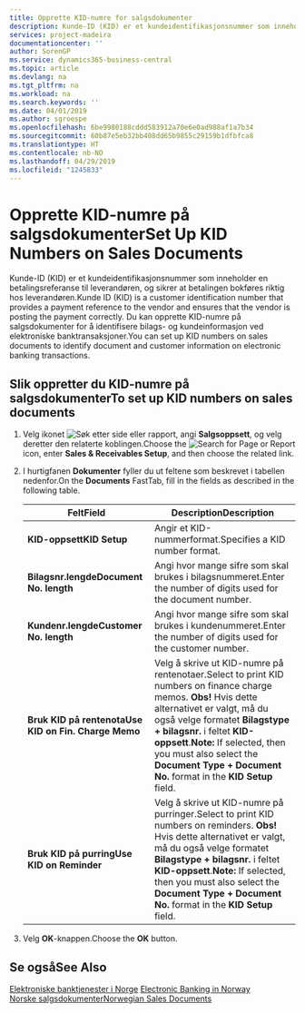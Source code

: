 ```yaml
---
title: Opprette KID-numre for salgsdokumenter
description: Kunde-ID (KID) er et kundeidentifikasjonsnummer som inneholder en betalingsreferanse til leverandøren, og sikrer at betalingen bokføres riktig hos leverandøren.
services: project-madeira
documentationcenter: ''
author: SorenGP
ms.service: dynamics365-business-central
ms.topic: article
ms.devlang: na
ms.tgt_pltfrm: na
ms.workload: na
ms.search.keywords: ''
ms.date: 04/01/2019
ms.author: sgroespe
ms.openlocfilehash: 6be9980188cddd583912a70e6e0ad988af1a7b34
ms.sourcegitcommit: 60b87e5eb32bb408dd65b9855c29159b1dfbfca8
ms.translationtype: HT
ms.contentlocale: nb-NO
ms.lasthandoff: 04/29/2019
ms.locfileid: "1245833"
---
```

# <a name="set-up-kid-numbers-on-sales-documents"></a><span data-ttu-id="6e0c7-103">Opprette KID-numre på salgsdokumenter</span><span class="sxs-lookup"><span data-stu-id="6e0c7-103">Set Up KID Numbers on Sales Documents</span></span>
<span data-ttu-id="6e0c7-104">Kunde-ID (KID) er et kundeidentifikasjonsnummer som inneholder en betalingsreferanse til leverandøren, og sikrer at betalingen bokføres riktig hos leverandøren.</span><span class="sxs-lookup"><span data-stu-id="6e0c7-104">Kunde ID (KID) is a customer identification number that provides a payment reference to the vendor and ensures that the vendor is posting the payment correctly.</span></span> <span data-ttu-id="6e0c7-105">Du kan opprette KID-numre på salgsdokumenter for å identifisere bilags- og kundeinformasjon ved elektroniske banktransaksjoner.</span><span class="sxs-lookup"><span data-stu-id="6e0c7-105">You can set up KID numbers on sales documents to identify document and customer information on electronic banking transactions.</span></span>  

## <a name="to-set-up-kid-numbers-on-sales-documents"></a><span data-ttu-id="6e0c7-106">Slik oppretter du KID-numre på salgsdokumenter</span><span class="sxs-lookup"><span data-stu-id="6e0c7-106">To set up KID numbers on sales documents</span></span>  

1.  <span data-ttu-id="6e0c7-107">Velg ikonet ![Søk etter side eller rapport](../../media/ui-search/search_small.png "Søk etter side eller rapport"), angi **Salgsoppsett**, og velg deretter den relaterte koblingen.</span><span class="sxs-lookup"><span data-stu-id="6e0c7-107">Choose the ![Search for Page or Report](../../media/ui-search/search_small.png "Search for Page or Report icon") icon, enter **Sales & Receivables Setup**, and then choose the related link.</span></span>  
2.  <span data-ttu-id="6e0c7-108">I hurtigfanen **Dokumenter** fyller du ut feltene som beskrevet i tabellen nedenfor.</span><span class="sxs-lookup"><span data-stu-id="6e0c7-108">On the **Documents** FastTab, fill in the fields as described in the following table.</span></span>  

    |<span data-ttu-id="6e0c7-109">Felt</span><span class="sxs-lookup"><span data-stu-id="6e0c7-109">Field</span></span>|<span data-ttu-id="6e0c7-110">Description</span><span class="sxs-lookup"><span data-stu-id="6e0c7-110">Description</span></span>|  
    |---------------------------------|---------------------------------------|  
    |<span data-ttu-id="6e0c7-111">**KID-oppsett**</span><span class="sxs-lookup"><span data-stu-id="6e0c7-111">**KID Setup**</span></span>|<span data-ttu-id="6e0c7-112">Angir et KID-nummerformat.</span><span class="sxs-lookup"><span data-stu-id="6e0c7-112">Specifies a KID number format.</span></span>|  
    |<span data-ttu-id="6e0c7-113">**Bilagsnr.lengde**</span><span class="sxs-lookup"><span data-stu-id="6e0c7-113">**Document No. length**</span></span>|<span data-ttu-id="6e0c7-114">Angi hvor mange sifre som skal brukes i bilagsnummeret.</span><span class="sxs-lookup"><span data-stu-id="6e0c7-114">Enter the number of digits used for the document number.</span></span>|  
    |<span data-ttu-id="6e0c7-115">**Kundenr.lengde**</span><span class="sxs-lookup"><span data-stu-id="6e0c7-115">**Customer No. length**</span></span>|<span data-ttu-id="6e0c7-116">Angi hvor mange sifre som skal brukes i kundenummeret.</span><span class="sxs-lookup"><span data-stu-id="6e0c7-116">Enter the number of digits used for the customer number.</span></span>|  
    |<span data-ttu-id="6e0c7-117">**Bruk KID på rentenota**</span><span class="sxs-lookup"><span data-stu-id="6e0c7-117">**Use KID on Fin. Charge Memo**</span></span>|<span data-ttu-id="6e0c7-118">Velg å skrive ut KID-numre på rentenotaer.</span><span class="sxs-lookup"><span data-stu-id="6e0c7-118">Select to print KID numbers on finance charge memos.</span></span> <span data-ttu-id="6e0c7-119">**Obs!**  Hvis dette alternativet er valgt, må du også velge formatet **Bilagstype + bilagsnr.** i feltet **KID-oppsett**.</span><span class="sxs-lookup"><span data-stu-id="6e0c7-119">**Note:**  If selected, then you must also select the **Document Type + Document No.** format in the **KID Setup** field.</span></span>|  
    |<span data-ttu-id="6e0c7-120">**Bruk KID på purring**</span><span class="sxs-lookup"><span data-stu-id="6e0c7-120">**Use KID on Reminder**</span></span>|<span data-ttu-id="6e0c7-121">Velg å skrive ut KID-numre på purringer.</span><span class="sxs-lookup"><span data-stu-id="6e0c7-121">Select to print KID numbers on reminders.</span></span> <span data-ttu-id="6e0c7-122">**Obs!**  Hvis dette alternativet er valgt, må du også velge formatet **Bilagstype + bilagsnr.** i feltet **KID-oppsett**.</span><span class="sxs-lookup"><span data-stu-id="6e0c7-122">**Note:**  If selected, then you must also select the **Document Type + Document No.** format in the **KID Setup** field.</span></span>|

3.  <span data-ttu-id="6e0c7-123">Velg **OK**-knappen.</span><span class="sxs-lookup"><span data-stu-id="6e0c7-123">Choose the **OK** button.</span></span>  

## <a name="see-also"></a><span data-ttu-id="6e0c7-124">Se også</span><span class="sxs-lookup"><span data-stu-id="6e0c7-124">See Also</span></span>  
 <span data-ttu-id="6e0c7-125">[Elektroniske banktjenester i Norge](electronic-banking-in-norway.md) </span><span class="sxs-lookup"><span data-stu-id="6e0c7-125">[Electronic Banking in Norway](electronic-banking-in-norway.md) </span></span>  
 [<span data-ttu-id="6e0c7-126">Norske salgsdokumenter</span><span class="sxs-lookup"><span data-stu-id="6e0c7-126">Norwegian Sales Documents</span></span>](norwegian-sales-documents.md)
